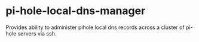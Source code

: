 # pi-hole-local-dns-manager
Provides ability to administer pihole local dns records across a cluster of pi-hole servers via ssh.
